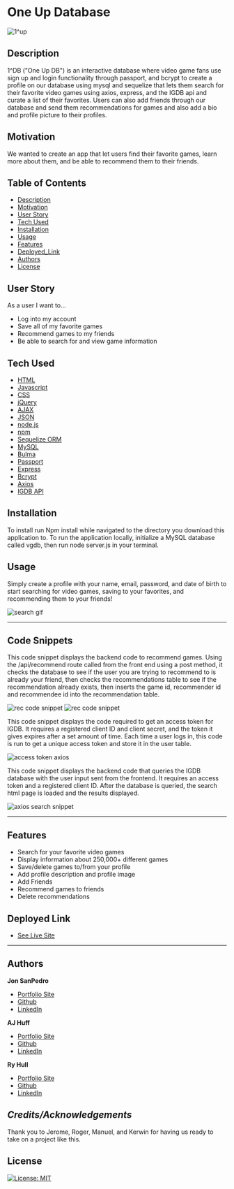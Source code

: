 # One Up Database

![1^up](/public/assets/1^dblogo.png)


## Description

1^DB ("One Up DB") is an interactive database where video game fans use sign up and login functionality through passport, and bcrypt to create a profile on our database using mysql and sequelize that lets them search for their favorite video games using axios, express, and the IGDB api and curate a list of their favorites. Users can also add friends through our database and send them recommendations for games and also add a bio and profile picture to their profiles.

## Motivation

We wanted to create an app that let users find their favorite games, learn more about them, and be able to recommend them to their friends.

## Table of Contents

* [Description](#description)
* [Motivation](#motivation)
* [User Story](#user-story)
* [Tech Used](#tech-used)
* [Installation](#installation)
* [Usage](#usage)
* [Features](#features)
* [Deployed_Link](#deployed-link)
* [Authors](#authors)
* [License](#license)


## User Story

As a user I want to...

- Log into my account
- Save all of my favorite games
- Recommend games to my friends
- Be able to search for and view game information


## Tech Used

* [HTML](https://developer.mozilla.org/en-US/docs/Web/HTML)
* [Javascript](https://developer.mozilla.org/en-US/docs/Web/JavaScript)
* [CSS](https://developer.mozilla.org/en-US/docs/Web/CSS)
* [jQuery](https://jquery.com/)
* [AJAX](https://developer.mozilla.org/en-US/docs/Web/Guide/AJAX)
* [JSON](https://developer.mozilla.org/en-US/docs/Learn/JavaScript/Objects/JSON)
* [node.js](https://nodejs.org/en/)
* [npm](https://www.npmjs.com/)
* [Sequelize ORM](https://sequelize.org/)
* [MySQL](https://www.mysql.com/)
* [Bulma](https://getbootstrap.com/)
* [Passport](http://www.passportjs.org/)
* [Express](https://expressjs.com/)
* [Bcrypt](https://www.npmjs.com/package/bcryptjs)
* [Axios](https://www.npmjs.com/package/axios)
* [IGDB API](https://www.igdb.com/api)

## Installation

To install run Npm install while navigated to the directory you download this application to. To run the application locally, initialize a MySQL database called vgdb, then run node server.js in your terminal. 

## Usage

Simply create a profile with your name, email, password, and date of birth to start searching for video games, saving to your favorites, and recommending them to your friends!

![search gif](./public/assets/oneupdb.gif)

---

## Code Snippets

This code snippet displays the backend code to recommend games. Using the /api/recommend route called from the front end using a post method, it checks the database to see if the user you are trying to recommend to is already your friend, then checks the recommendations table to see if the recommendation already exists, then inserts the game id, recommender id and recommendee id into the recommendation table.  

![rec code snippet](./public/assets/recoP1.png)
![rec code snippet](./public/assets/recoP2.png)

This code snippet displays the code required to get an access token for IGDB. It requires a registered client ID and client secret, and the token it gives expires after a set amount of time. Each time a user logs in, this code is run to get a unique access token and store it in the user table.

![access token axios](./public/assets/recoP2.png)


This code snippet displays the backend code that queries the IGDB database with the user input sent from the frontend. It requires an access token and a registered client ID. After the database is queried, the search html page is loaded and the results displayed.

![axios search snippet](./public/assets/searchAxios.png)

---
## Features

- Search for your favorite video games
- Display information about 250,000+ different games
- Save/delete games to/from your profile
- Add profile description and profile image
- Add Friends
- Recommend games to friends
- Delete recommendations

## Deployed Link

* [See Live Site](https://oneupdb.herokuapp.com/)

---

## Authors

**Jon SanPedro**

- [Portfolio Site](https://github.com/jsp117/Jon-SanPedro-Portfolio)
- [Github](https://github.com/jsp117)
- [LinkedIn](https://www.linkedin.com/in/jonathan-s-6ab32283/)

**AJ Huff** 

- [Portfolio Site](https://ajhuff7.github.io/portfolio-one/)
- [Github](https://github.com/ajhuff7)
- [LinkedIn](https://www.linkedin.com/in/aj-huff-7696b14b/)

**Ry Hull**

- [Portfolio Site](https://ryandelonhull.github.io/Bootstrap-Portfolio/)
- [Github](https://github.com/ryandelonhull)
- [LinkedIn](https://linkedin.com/in/ryan-hull-94003144)

## *Credits/Acknowledgements*

Thank you to Jerome, Roger, Manuel, and Kerwin for having us ready to take on a project like this.

## License

[![License: MIT](https://img.shields.io/badge/License-MIT-yellow.svg)](https://opensource.org/licenses/MIT)